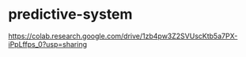 # predictive-system

https://colab.research.google.com/drive/1zb4pw3Z2SVUscKtb5a7PX-iPpLffps_0?usp=sharing
